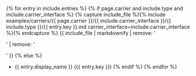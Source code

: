 {% for entry in include.entries %}
  {% if page.carrier and include.type and include.carrier_interface %}
{% capture include_file %}{% include examples/carriers/{{ page.carrier }}/{{ include.carrier_interface }}/{{ include.type }}/{{ entry.key }}.md carrier_interface=include.carrier_interface %}{% endcapture %}
{{ include_file | markdownify | remove: '<p>' | remove: '</p>' }}
  {% else %}
- {{ entry.display_name }} ({{ entry.key }})
  {% endif %}
{% endfor %}
